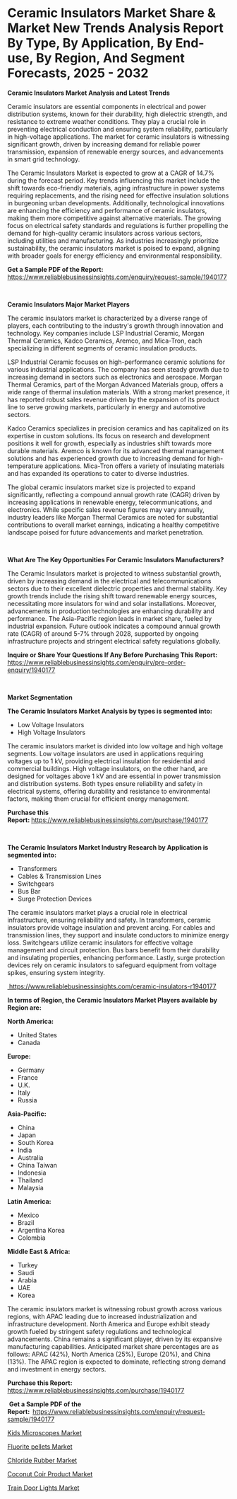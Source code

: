 <p><h1>Ceramic Insulators Market Share & Market New Trends Analysis Report By Type, By Application, By End-use, By Region, And Segment Forecasts, 2025 - 2032</h1></p><p><strong>Ceramic Insulators Market Analysis and Latest Trends</strong></p>
<p><p>Ceramic insulators are essential components in electrical and power distribution systems, known for their durability, high dielectric strength, and resistance to extreme weather conditions. They play a crucial role in preventing electrical conduction and ensuring system reliability, particularly in high-voltage applications. The market for ceramic insulators is witnessing significant growth, driven by increasing demand for reliable power transmission, expansion of renewable energy sources, and advancements in smart grid technology.</p><p>The Ceramic Insulators Market is expected to grow at a CAGR of 14.7% during the forecast period. Key trends influencing this market include the shift towards eco-friendly materials, aging infrastructure in power systems requiring replacements, and the rising need for effective insulation solutions in burgeoning urban developments. Additionally, technological innovations are enhancing the efficiency and performance of ceramic insulators, making them more competitive against alternative materials. The growing focus on electrical safety standards and regulations is further propelling the demand for high-quality ceramic insulators across various sectors, including utilities and manufacturing. As industries increasingly prioritize sustainability, the ceramic insulators market is poised to expand, aligning with broader goals for energy efficiency and environmental responsibility.</p></p>
<p><strong>Get a Sample PDF of the Report:&nbsp;</strong> <a href="https://www.reliablebusinessinsights.com/enquiry/request-sample/1940177?utm_campaign=2132&utm_medium=2&utm_source=Github&utm_content=ia&utm_term=31012025&utm_id=ceramic-insulators">https://www.reliablebusinessinsights.com/enquiry/request-sample/1940177</a></p>
<p>&nbsp;</p>
<p><strong>Ceramic Insulators Major Market Players</strong></p>
<p><p>The ceramic insulators market is characterized by a diverse range of players, each contributing to the industry's growth through innovation and technology. Key companies include LSP Industrial Ceramic, Morgan Thermal Ceramics, Kadco Ceramics, Aremco, and Mica-Tron, each specializing in different segments of ceramic insulation products.</p><p>LSP Industrial Ceramic focuses on high-performance ceramic solutions for various industrial applications. The company has seen steady growth due to increasing demand in sectors such as electronics and aerospace. Morgan Thermal Ceramics, part of the Morgan Advanced Materials group, offers a wide range of thermal insulation materials. With a strong market presence, it has reported robust sales revenue driven by the expansion of its product line to serve growing markets, particularly in energy and automotive sectors.</p><p>Kadco Ceramics specializes in precision ceramics and has capitalized on its expertise in custom solutions. Its focus on research and development positions it well for growth, especially as industries shift towards more durable materials. Aremco is known for its advanced thermal management solutions and has experienced growth due to increasing demand for high-temperature applications. Mica-Tron offers a variety of insulating materials and has expanded its operations to cater to diverse industries.</p><p>The global ceramic insulators market size is projected to expand significantly, reflecting a compound annual growth rate (CAGR) driven by increasing applications in renewable energy, telecommunications, and electronics. While specific sales revenue figures may vary annually, industry leaders like Morgan Thermal Ceramics are noted for substantial contributions to overall market earnings, indicating a healthy competitive landscape poised for future advancements and market penetration.</p></p>
<p>&nbsp;</p>
<p><strong>What Are The Key Opportunities For Ceramic Insulators Manufacturers?</strong></p>
<p><p>The Ceramic Insulators market is projected to witness substantial growth, driven by increasing demand in the electrical and telecommunications sectors due to their excellent dielectric properties and thermal stability. Key growth trends include the rising shift toward renewable energy sources, necessitating more insulators for wind and solar installations. Moreover, advancements in production technologies are enhancing durability and performance. The Asia-Pacific region leads in market share, fueled by industrial expansion. Future outlook indicates a compound annual growth rate (CAGR) of around 5-7% through 2028, supported by ongoing infrastructure projects and stringent electrical safety regulations globally.</p></p>
<p><strong>Inquire or Share Your Questions If Any Before Purchasing This Report:</strong> <a href="https://www.reliablebusinessinsights.com/enquiry/pre-order-enquiry/1940177?utm_campaign=2132&utm_medium=2&utm_source=Github&utm_content=ia&utm_term=31012025&utm_id=ceramic-insulators">https://www.reliablebusinessinsights.com/enquiry/pre-order-enquiry/1940177</a></p>
<p>&nbsp;</p>
<p><strong>Market Segmentation</strong></p>
<p><strong>The Ceramic Insulators Market Analysis by types is segmented into:</strong></p>
<p><ul><li>Low Voltage Insulators</li><li>High Voltage Insulators</li></ul></p>
<p><p>The ceramic insulators market is divided into low voltage and high voltage segments. Low voltage insulators are used in applications requiring voltages up to 1 kV, providing electrical insulation for residential and commercial buildings. High voltage insulators, on the other hand, are designed for voltages above 1 kV and are essential in power transmission and distribution systems. Both types ensure reliability and safety in electrical systems, offering durability and resistance to environmental factors, making them crucial for efficient energy management.</p></p>
<p><strong>Purchase this Report:&nbsp;</strong><a href="https://www.reliablebusinessinsights.com/purchase/1940177?utm_campaign=2132&utm_medium=2&utm_source=Github&utm_content=ia&utm_term=31012025&utm_id=ceramic-insulators">https://www.reliablebusinessinsights.com/purchase/1940177</a></p>
<p>&nbsp;</p>
<p><strong>The Ceramic Insulators Market Industry Research by Application is segmented into:</strong></p>
<p><ul><li>Transformers</li><li>Cables & Transmission Lines</li><li>Switchgears</li><li>Bus Bar</li><li>Surge Protection Devices</li></ul></p>
<p><p>The ceramic insulators market plays a crucial role in electrical infrastructure, ensuring reliability and safety. In transformers, ceramic insulators provide voltage insulation and prevent arcing. For cables and transmission lines, they support and insulate conductors to minimize energy loss. Switchgears utilize ceramic insulators for effective voltage management and circuit protection. Bus bars benefit from their durability and insulating properties, enhancing performance. Lastly, surge protection devices rely on ceramic insulators to safeguard equipment from voltage spikes, ensuring system integrity.</p></p>
<p><a href="https://www.reliablebusinessinsights.com/ceramic-insulators-r1940177?utm_campaign=2132&utm_medium=2&utm_source=Github&utm_content=ia&utm_term=31012025&utm_id=ceramic-insulators">&nbsp;https://www.reliablebusinessinsights.com/ceramic-insulators-r1940177</a></p>
<p><strong>In terms of Region, the Ceramic Insulators Market Players available by Region are:</strong></p>
<p>
    <p> <strong> North America: </strong>
        <ul>
            <li>United States</li>
            <li>Canada</li>
        </ul>
        </p> 
    <p> <strong> Europe: </strong>
        <ul>
            <li>Germany</li>
            <li>France</li>
            <li>U.K.</li>
            <li>Italy</li>
            <li>Russia</li>
        </ul>
        </p> 
    <p> <strong> Asia-Pacific: </strong>
        <ul>
            <li>China</li>
            <li>Japan</li>
            <li>South Korea</li>
            <li>India</li>
            <li>Australia</li>
            <li>China Taiwan</li>
            <li>Indonesia</li>
            <li>Thailand</li>
            <li>Malaysia</li>
        </ul>
        </p> 
    <p> <strong> Latin America: </strong>
        <ul>
            <li>Mexico</li>
            <li>Brazil</li>
            <li>Argentina Korea</li>
            <li>Colombia</li>
        </ul>
        </p> 
    <p> <strong> Middle East & Africa: </strong>
        <ul>
            <li>Turkey</li>
            <li>Saudi</li>
            <li>Arabia</li>
            <li>UAE</li>
            <li>Korea</li>
        </ul>
    </p>
    </p>
<p><p>The ceramic insulators market is witnessing robust growth across various regions, with APAC leading due to increased industrialization and infrastructure development. North America and Europe exhibit steady growth fueled by stringent safety regulations and technological advancements. China remains a significant player, driven by its expansive manufacturing capabilities. Anticipated market share percentages are as follows: APAC (42%), North America (25%), Europe (20%), and China (13%). The APAC region is expected to dominate, reflecting strong demand and investment in energy sectors.</p></p>
<p><strong>Purchase this Report: </strong><a href="https://www.reliablebusinessinsights.com/purchase/1940177?utm_campaign=2132&utm_medium=2&utm_source=Github&utm_content=ia&utm_term=31012025&utm_id=ceramic-insulators">https://www.reliablebusinessinsights.com/purchase/1940177</a></p>
<p>&nbsp;<strong>Get a Sample PDF of the Report:&nbsp;&nbsp;</strong><a href="https://www.reliablebusinessinsights.com/enquiry/request-sample/1940177?utm_campaign=2132&utm_medium=2&utm_source=Github&utm_content=ia&utm_term=31012025&utm_id=ceramic-insulators">https://www.reliablebusinessinsights.com/enquiry/request-sample/1940177</a></p>
<p><strong></strong></p>
<p><p><a href="https://www.linkedin.com/pulse/close-examination-kids-microscopes-market-size-scopeprojected-2edyf?utm_campaign=2132&utm_medium=2&utm_source=Github&utm_content=ia&utm_term=31012025&utm_id=ceramic-insulators">Kids Microscopes Market</a></p><p><a href="https://www.linkedin.com/pulse/future-growth-trends-fluorite-pellets-market-forecasted-o9mif?utm_campaign=2132&utm_medium=2&utm_source=Github&utm_content=ia&utm_term=31012025&utm_id=ceramic-insulators">Fluorite pellets Market</a></p><p><a href="https://www.linkedin.com/pulse/chloride-rubber-market-report-size-revenue-forecast-projected-dnahf?utm_campaign=2132&utm_medium=2&utm_source=Github&utm_content=ia&utm_term=31012025&utm_id=ceramic-insulators">Chloride Rubber Market</a></p><p><a href="https://www.linkedin.com/pulse/comprehensive-coconut-coir-product-market-size-report-2025-rvjqe?utm_campaign=2132&utm_medium=2&utm_source=Github&utm_content=ia&utm_term=31012025&utm_id=ceramic-insulators">Coconut Coir Product Market</a></p><p><a href="https://www.linkedin.com/pulse/competitive-analysis-train-door-lights-market-from-2025-9xz3f?utm_campaign=2132&utm_medium=2&utm_source=Github&utm_content=ia&utm_term=31012025&utm_id=ceramic-insulators">Train Door Lights Market</a></p></p>